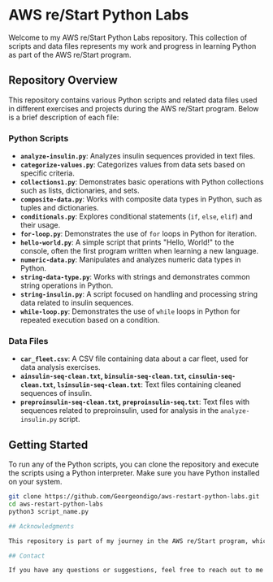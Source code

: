 # AWS re/Start Python Labs

Welcome to my AWS re/Start Python Labs repository. This collection of scripts and data files represents my work and progress in learning Python as part of the AWS re/Start program.

## Repository Overview

This repository contains various Python scripts and related data files used in different exercises and projects during the AWS re/Start program. Below is a brief description of each file:

### Python Scripts

- **`analyze-insulin.py`**: Analyzes insulin sequences provided in text files.
- **`categorize-values.py`**: Categorizes values from data sets based on specific criteria.
- **`collections1.py`**: Demonstrates basic operations with Python collections such as lists, dictionaries, and sets.
- **`composite-data.py`**: Works with composite data types in Python, such as tuples and dictionaries.
- **`conditionals.py`**: Explores conditional statements (`if`, `else`, `elif`) and their usage.
- **`for-loop.py`**: Demonstrates the use of `for` loops in Python for iteration.
- **`hello-world.py`**: A simple script that prints "Hello, World!" to the console, often the first program written when learning a new language.
- **`numeric-data.py`**: Manipulates and analyzes numeric data types in Python.
- **`string-data-type.py`**: Works with strings and demonstrates common string operations in Python.
- **`string-insulin.py`**: A script focused on handling and processing string data related to insulin sequences.
- **`while-loop.py`**: Demonstrates the use of `while` loops in Python for repeated execution based on a condition.

### Data Files

- **`car_fleet.csv`**: A CSV file containing data about a car fleet, used for data analysis exercises.
- **`ainsulin-seq-clean.txt`, `binsulin-seq-clean.txt`, `cinsulin-seq-clean.txt`, `lsinsulin-seq-clean.txt`**: Text files containing cleaned sequences of insulin.
- **`preproinsulin-seq-clean.txt`, `preproinsulin-seq.txt`**: Text files with sequences related to preproinsulin, used for analysis in the `analyze-insulin.py` script.

## Getting Started

To run any of the Python scripts, you can clone the repository and execute the scripts using a Python interpreter. Make sure you have Python installed on your system.

```bash
git clone https://github.com/Georgeondigo/aws-restart-python-labs.git
cd aws-restart-python-labs
python3 script_name.py

## Acknowledgments

This repository is part of my journey in the AWS re/Start program, which is focused on providing cloud computing education and training. Special thanks to the AWS re/Start program and the mentors who have guided me along the way.

## Contact

If you have any questions or suggestions, feel free to reach out to me at [admin@geowebsolutions.co.ke](mailto:admin@geowebsolutions.co.ke).
